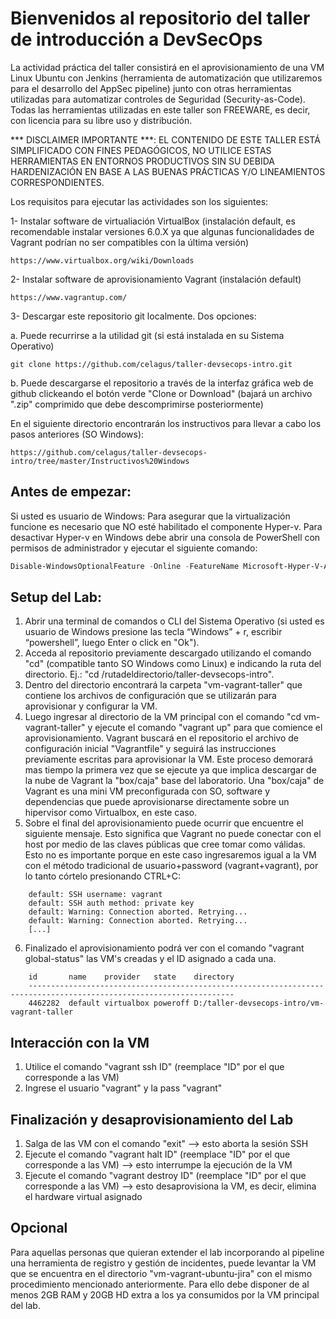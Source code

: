 # Bienvenidos al repositorio del taller de introducción a DevSecOps

La actividad práctica del taller consistirá en el aprovisionamiento de una VM Linux Ubuntu con Jenkins (herramienta de automatización que utilizaremos para el desarrollo del AppSec pipeline) junto con otras herramientas utilizadas para automatizar controles de Seguridad (Security-as-Code). Todas las herramientas utilizadas en este taller son FREEWARE, es decir, con licencia para su libre uso y distribución.

*** DISCLAIMER IMPORTANTE ***: EL CONTENIDO DE ESTE TALLER ESTÁ SIMPLIFICADO CON FINES PEDAGÓGICOS, NO UTILICE ESTAS HERRAMIENTAS EN ENTORNOS PRODUCTIVOS SIN SU DEBIDA HARDENIZACIÓN EN BASE A LAS BUENAS PRÁCTICAS Y/O LINEAMIENTOS CORRESPONDIENTES.

Los requisitos para ejecutar las actividades son los siguientes:

1- Instalar software de virtualiación VirtualBox (instalación default, es recomendable instalar versiones 6.0.X ya que algunas funcionalidades de Vagrant podrían no ser compatibles con la última versión)
```
https://www.virtualbox.org/wiki/Downloads
```
2- Instalar software de aprovisionamiento Vagrant (instalación default)
```
https://www.vagrantup.com/
```
3- Descargar este repositorio git localmente. Dos opciones:

a. Puede recurrirse a la utilidad git (si está instalada en su Sistema Operativo)
```
git clone https://github.com/celagus/taller-devsecops-intro.git
```
b. Puede descargarse el repositorio a través de la interfaz gráfica web de github clickeando el botón verde "Clone or 
Download" (bajará un archivo ".zip" comprimido que debe descomprimirse posteriormente)

En el siguiente directorio encontrarán los instructivos para llevar a cabo los pasos anteriores (SO Windows):
```
https://github.com/celagus/taller-devsecops-intro/tree/master/Instructivos%20Windows
```

## Antes de empezar:

Si usted es usuario de Windows:
Para asegurar que la virtualización funcione es necesario que NO esté habilitado el componente Hyper-v.
Para desactivar Hyper-v en Windows debe abrir una consola de PowerShell con permisos de administrador y ejecutar el siguiente comando:
```powershell
Disable-WindowsOptionalFeature -Online -FeatureName Microsoft-Hyper-V-All
```

## Setup del Lab:

1. Abrir una terminal de comandos o CLI del Sistema Operativo (si usted es usuario de Windows presione las tecla “Windows” + r, escribir “powershell”, luego Enter o click en "Ok").
2. Acceda al repositorio previamente descargado utilizando el comando "cd" (compatible tanto SO Windows como Linux) e indicando la ruta del directorio. Ej.: "cd /rutadeldirectorio/taller-devsecops-intro".
3. Dentro del directorio encontrará la carpeta "vm-vagrant-taller" que contiene los archivos de configuración que se utilizarán para aprovisionar y configurar la VM.
4. Luego ingresar al directorio de la VM principal con el comando "cd vm-vagrant-taller" y ejecute el comando "vagrant up" para que comience el aprovisionamiento. Vagrant buscará en el repositorio el archivo de configuración inicial "Vagrantfile" y seguirá las instrucciones previamente escritas para aprovisionar la VM. Este proceso demorará mas tiempo la primera vez que se ejecute ya que implica descargar de la nube de Vagrant la "box/caja" base del laboratorio. Una "box/caja" de Vagrant es una mini VM preconfigurada con SO, software y dependencias que puede aprovisionarse directamente sobre un hipervisor como Virtualbox, en este caso.
5. Sobre el final del aprovisionamiento puede ocurrir que encuentre el siguiente mensaje. Esto significa que Vagrant no puede conectar con el host por medio de las claves públicas que cree tomar como válidas. Esto no es importante porque en este caso ingresaremos igual a la VM con el método tradicional de usuario+password (vagrant+vagrant), por lo tanto córtelo presionando CTRL+C:
```
    default: SSH username: vagrant
    default: SSH auth method: private key
    default: Warning: Connection aborted. Retrying...
    default: Warning: Connection aborted. Retrying...
    [...]
```
6. Finalizado el aprovisionamiento podrá ver con el comando "vagrant global-status" las VM's creadas y el ID asignado a cada una.
```
    id       name    provider   state    directory
    --------------------------------------------------------------------------------------------------------------------
    4462282  default virtualbox poweroff D:/taller-devsecops-intro/vm-vagrant-taller
```

## Interacción con la VM

1. Utilice el comando "vagrant ssh ID" (reemplace "ID" por el que corresponde a las VM)
2. Ingrese el usuario "vagrant" y la pass "vagrant" 

## Finalización y desaprovisionamiento del Lab

1. Salga de las VM con el comando "exit"  --> esto aborta la sesión SSH
2. Ejecute el comando "vagrant halt ID" (reemplace "ID" por el que corresponde a las VM) --> esto interrumpe la ejecución de la VM
3. Ejecute el comando "vagrant destroy ID" (reemplace "ID" por el que corresponde a las VM) --> esto desaprovisiona la VM, es decir, elimina el hardware virtual asignado

## Opcional

Para aquellas personas que quieran extender el lab incorporando al pipeline una herramienta de registro y gestión de incidentes, puede levantar la VM que se encuentra en el directorio "vm-vagrant-ubuntu-jira" con el mismo procedimiento mencionado anteriormente. Para ello debe disponer de al menos 2GB RAM y 20GB HD extra a los ya consumidos por la VM principal del lab.
